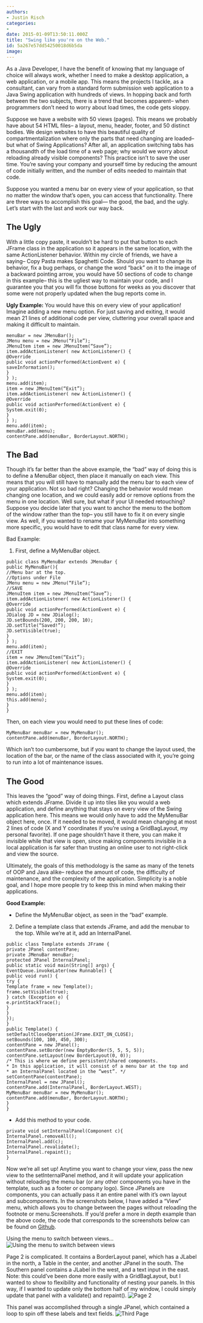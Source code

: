 ```yaml
---
authors:
- Justin Risch
categories:
- 
date: 2015-01-09T13:50:11.000Z
title: "Swing like you're on the Web."
id: 5a267e57dd54250018d6b5da
image: 
---
```


As a Java Developer, I have the benefit of knowing that my language of choice will always work, whether I need to make a desktop application, a web application, or a mobile app. This means the projects I tackle, as a consultant, can vary from a standard form submission web application to a Java Swing application with hundreds of views. In hopping back and forth between the two subjects, there is a trend that becomes apparent– when programmers don’t need to worry about load times, the code gets sloppy.

Suppose we have a website with 50 views (pages). This means we probably have about 54 HTML files– a layout, menu, header, footer, and 50 distinct bodies. We design websites to have this beautiful quality of compartmentalization where only the parts that need changing are loaded– but what of Swing Applications? After all, an application switching tabs has a thousandth of the load time of a web page; why would we worry about reloading already visible components? This practice isn’t to save the user time. You’re saving your company and yourself time by reducing the amount of code initially written, and the number of edits needed to maintain that code.

Suppose you wanted a menu bar on every view of your application, so that no matter the window that’s open, you can access that functionality. There are three ways to accomplish this goal— the good, the bad, and the ugly. Let’s start with the last and work our way back.

## The Ugly

With a little copy paste, it wouldn’t be hard to put that button to each JFrame class in the application so it appears in the same location, with the same ActionListener behavior. Within my circle of friends, we have a saying– Copy Pasta makes Spaghetti Code. Should you want to change its behavior, fix a bug perhaps, or change the word “back” on it to the image of a backward pointing arrow, you would have 50 sections of code to change in this example– this is the ugliest way to maintain your code, and I guarantee you that you will fix those buttons for weeks as you discover that some were not properly updated when the bug reports come in.

**Ugly Example:**
 You would have this on every view of your application! Imagine adding a new menu option.
 For just saving and exiting, it would mean 21 lines of additional code per view, cluttering your overall space and making it difficult to maintain.

```language-java
menuBar = new JMenuBar();
JMenu menu = new JMenu(“File”);
JMenuItem item = new JMenuItem(“Save”);
item.addActionListener( new ActionListener() {
@Override
public void actionPerformed(ActionEvent e) {
saveInformation();
}
} );
menu.add(item);
item = new JMenuItem(“Exit”);
item.addActionListener( new ActionListener() {
@Override
public void actionPerformed(ActionEvent e) {
System.exit(0);
}
} );
menu.add(item);
menuBar.add(menu);
contentPane.add(menuBar, BorderLayout.NORTH);
```

## The Bad

Though it’s far better than the above example, the “bad” way of doing this is to define a MenuBar object, then place it manually on each view. This means that you will still have to manually add the menu bar to each view of your application. Not so bad right? Changing the behavior would mean changing one location, and we could easily add or remove options from the menu in one location. Well sure, but what if your UI needed retouching? Suppose you decide later that you want to anchor the menu to the bottom of the window rather than the top– you still have to fix it on every single view. As well, if you wanted to rename your MyMenuBar into something more specific, you would have to edit that class name for every view.

Bad Example:

1. First, define a MyMenuBar object.

```language-java
public class MyMenuBar extends JMenuBar {
public MyMenuBar(){
//Menu bar at the top.
//Options under File
JMenu menu = new JMenu(“File”);
//SAVE
JMenuItem item = new JMenuItem(“Save”);
item.addActionListener( new ActionListener() {
@Override
public void actionPerformed(ActionEvent e) {
JDialog JD = new JDialog();
JD.setBounds(200, 200, 200, 10);
JD.setTitle(“Saved!”);
JD.setVisible(true);
}
} );
menu.add(item);
//EXIT
item = new JMenuItem(“Exit”);
item.addActionListener( new ActionListener() {
@Override
public void actionPerformed(ActionEvent e) {
System.exit(0);
}
} );
menu.add(item);
this.add(menu);
}
}
```

Then, on each view you would need to put these lines of code:
```language-java
MyMenuBar menuBar = new MyMenuBar();
contentPane.add(menuBar, BorderLayout.NORTH);
```

Which isn’t too cumbersome, but if you want to change the layout used, the location of the bar, or the name of the class associated with it, you’re going to run into a lot of maintenance issues.

## The Good

This leaves the “good” way of doing things. First, define a Layout class which extends JFrame. Divide it up into tiles like you would a web application, and define anything that stays on every view of the Swing application here. This means we would only have to add the MyMenuBar object here, once. If it needed to be moved, it would mean changing at most 2 lines of code (X and Y coordinates if you’re using a GridBagLayout, my personal favorite). If one page shouldn’t have it there, you can make it invisible while that view is open, since making components invisible in a local application is far safer than trusting an online user to not right-click and view the source.

Ultimately, the goals of this methodology is the same as many of the tenets of OOP and Java alike– reduce the amount of code, the difficulty of maintenance, and the complexity of the application. Simplicity is a noble goal, and I hope more people try to keep this in mind when making their applications.

**Good Example:**

- Define the MyMenuBar object, as seen in the “bad” example.
2. Define a template class that extends JFrame, and add the menubar to the top. While we’re at it, add an InternalPanel.

```language-java
public class Template extends JFrame {
private JPanel contentPane;
private JMenuBar menuBar;
protected JPanel InternalPanel;
public static void main(String[] args) {
EventQueue.invokeLater(new Runnable() {
public void run() {
try {
Template frame = new Template();
frame.setVisible(true);
} catch (Exception e) {
e.printStackTrace();
}
}
});
}
public Template() {
setDefaultCloseOperation(JFrame.EXIT_ON_CLOSE);
setBounds(100, 100, 450, 300);
contentPane = new JPanel();
contentPane.setBorder(new EmptyBorder(5, 5, 5, 5));
contentPane.setLayout(new BorderLayout(0, 0));
/* This is where we define persistent/shared components.
* In this application, it will consist of a menu bar at the top and
* an InternalPanel located in the “west”. */
setContentPane(contentPane);
InternalPanel = new JPanel();
contentPane.add(InternalPanel, BorderLayout.WEST);
MyMenuBar menuBar = new MyMenuBar();
contentPane.add(menuBar, BorderLayout.NORTH);
}
}
```

- Add this method to your code.

```language-java
private void setInternalPanel(Component c){
InternalPanel.removeAll();
InternalPanel.add(c);
InternalPanel.revalidate();
InternalPanel.repaint();
}
```

Now we’re all set up! Anytime you want to change your view, pass the new view to the setInternalPanel method, and it will update your application without reloading the menu bar (or any other components you have in the template, such as a footer or company logo). Since JPanels are components, you can actually pass it an entire panel with it’s own layout and subcomponents. In the screenshots below, I have added a “View” menu, which allows you to change between the pages without reloading the footnote or menu.Screenshots. If you’d prefer a more in depth example than the above code, the code that corresponds to the screenshots below can be found on [Github](https://github.com/JustinRisch/TemplateSwing).

Using the menu to switch between views…
![Using the menu to switch between views](https://i.imgur.com/p8REQzK.png)

Page 2 is complicated. It contains a BorderLayout panel, which has a JLabel in the north, a Table in the center, and another JPanel in the south. The Southern panel contains a JLabel in the west, and a text input in the east. Note: this could’ve been done more easily with a GridBagLayout, but I wanted to show to flexibility and functionality of nesting your panels. In this way, if I wanted to update only the bottom half of my window, I could simply update that panel with a validate() and repaint().
![Page 2](https://i.imgur.com/7ZLkOJ0.png)

This panel was accomplished through a single JPanel, which contained a loop to spin off these labels and text fields.
![Third Page](https://i.imgur.com/Xv45JwD.png)

